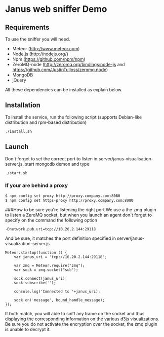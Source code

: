 Janus web sniffer Demo
======================

Requirements
------------

To use the sniffer you will need.

* Meteor (http://www.meteor.com)
* Node.js (http://nodejs.org/)
* Npm (https://github.com/npm/npm)
* ZeroMQ-node (http://zeromq.org/bindings:node-js and https://github.com/JustinTulloss/zeromq.node)
* MongoDB
* jQuery

All these dependencies can be installed as explain below.

Installation
------------

To install the service, run the following script (supports Debian-like 
distribution and rpm-based distribution)
```bash
./install.sh
```

Launch
------

Don't forget to set the correct port to listen in
server/janus-visualisation-server.js, start mongodb demon and type
```bash
./start.sh
```

### If your are behind a proxy
```bash
$ npm config set proxy http://proxy.company.com:8080
$ npm config set https-proxy http://proxy.company.com:8080
```

###How to be sure you're listening the right port
We use a the zmq plugin to listen a ZeroMQ socket, but when you launch an agent don't forget to specify on the command the following option
```
-Dnetwork.pub.uri=tcp://10.20.2.144:29118
```
And be sure, it matches the port definition specified in server/janus-visualization-server.js
```
Meteor.startup(function () {
    var janus_uri = "tcp://10.20.2.144:29118";

    var zmq = Meteor.require("zmq");
    var sock = zmq.socket("sub");

    sock.connect(janus_uri);
    sock.subscribe('');

    console.log('Connected to '+janus_uri);
    
    sock.on('message', bound_handle_message);
});
```
If both match, you will able to sniff any trame on the socket and thus displaying the corresponding information on the various d3js visualizations.
Be sure you do not activate the encryption over the socket, the zmq plugin is unable to decrypt it.




